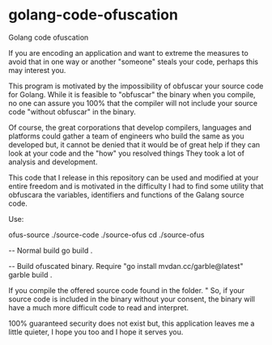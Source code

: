 # golang-code-ofuscation
Golang code ofuscation

If you are encoding an application and want to extreme the measures to avoid that in one way or another "someone" steals your code, perhaps this may interest you.

This program is motivated by the impossibility of obfuscar your source code for Golang. While it is feasible to "obfuscar" the binary when you compile, no one can assure you 100% that the compiler will not include your source code "without obfuscar" in the binary.

Of course, the great corporations that develop compilers, languages and platforms could gather a team of engineers who build the same as you developed but, it cannot be denied that it would be of great help if they can look at your code and the "how" you resolved things They took a lot of analysis and development.

This code that I release in this repository can be used and modified at your entire freedom and is motivated in the difficulty I had to find some utility that obfuscara the variables, identifiers and functions of the Galang source code.

Use:

ofus-source ./source-code ./source-ofus
cd ./source-ofus

-- Normal build
go build .

-- Build ofuscated binary. Require "go install mvdan.cc/garble@latest" 
garble build .


If you compile the offered source code found in the folder. " So, if your source code is included in the binary without your consent, the binary will have a much more difficult code to read and interpret.

100% guaranteed security does not exist but, this application leaves me a little quieter, I hope you too and I hope it serves you.


